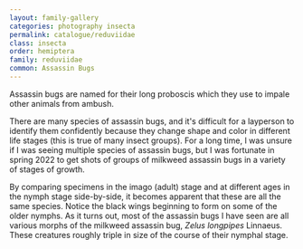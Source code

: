 ```yaml
---
layout: family-gallery
categories: photography insecta
permalink: catalogue/reduviidae
class: insecta
order: hemiptera
family: reduviidae
common: Assassin Bugs
---
```


Assassin bugs are named for their long proboscis which they use
to impale other animals from ambush.

There are many species of assassin bugs, and it's difficult for a layperson to
identify them confidently because they change shape and color in different life
stages (this is true of many insect groups). For a long time, I was unsure if I
was seeing multiple species of assassin bugs, but I was fortunate in spring 2022
to get shots of groups of milkweed assassin bugs in a variety of stages of
growth.

By comparing specimens in the imago (adult) stage and at different ages in the nymph
stage side-by-side, it becomes apparent that these are all the same species.
Notice the black wings beginning to form on some of the older nymphs. As it
turns out, most of the assassin bugs I have seen are all various morphs of the
milkweed assassin bug, _Zelus longpipes_ Linnaeus. These creatures roughly
triple in size of the course of their nymphal stage.
